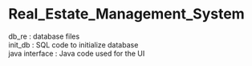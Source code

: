 # Real_Estate_Management_System

db_re : database files  
init_db : SQL code to initialize database  
java interface : Java code used for the UI  
